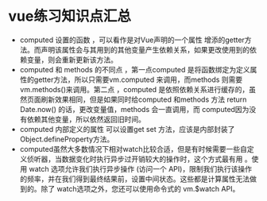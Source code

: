 # vue练习知识点汇总
* computed 设置的函数 ，可以看作是对Vue声明的一个属性 增添的getter方法。而声明该属性会与其用到的其他变量产生依赖关系，如果更改使用到的依赖变量，则会重新更新该方法。
* computed 和 methods 的不同点 ，第一点computed 是将函数绑定为定义属性的getter方法，所以只需要vm.computed 来调用，而methods 则需要vm.methods()来调用。第二点 ，computed 是依照依赖关系进行缓存的，虽然页面刷新效果相同，但是如果同时给computed 和methods 方法 return Date.now() 的话，更改变量值，methods 会一直调用，而 computed因为没有依赖其他变量，所以依然返回旧时间。
* computed 内部定义的属性 可以设置get set 方法，应该是内部封装了Object.defineProperty方法。
* computed虽然大多数情况下相对watch比较合适，但是有时候需要一些自定义侦听器，当数据变化时执行异步过开销较大的操作时，这个方式最有用 。使用 watch 选项允许我们执行异步操作 (访问一个 API)，限制我们执行该操作的频率，并在我们得到最终结果前，设置中间状态。这些都是计算属性无法做到的。除了 watch选项之外，您还可以使用命令式的 vm.$watch API。